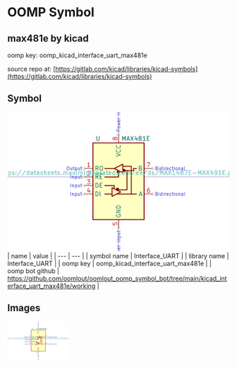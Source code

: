 # OOMP Symbol  
## max481e  by kicad  
  
oomp key: oomp_kicad_interface_uart_max481e  
  
source repo at: [https://gitlab.com/kicad/libraries/kicad-symbols](https://gitlab.com/kicad/libraries/kicad-symbols)  
## Symbol  
  
[![working.png](working_600.png)](working.png)  
| name | value | 
| --- | --- | 
| symbol name | Interface_UART | 
| library name | Interface_UART | 
| oomp key | oomp_kicad_interface_uart_max481e | 
| oomp bot github | https://github.com/oomlout/oomlout_oomp_symbol_bot/tree/main/kicad_interface_uart_max481e/working | 
## Images  
  
[![working.png](working_140.png)](working.png)  
